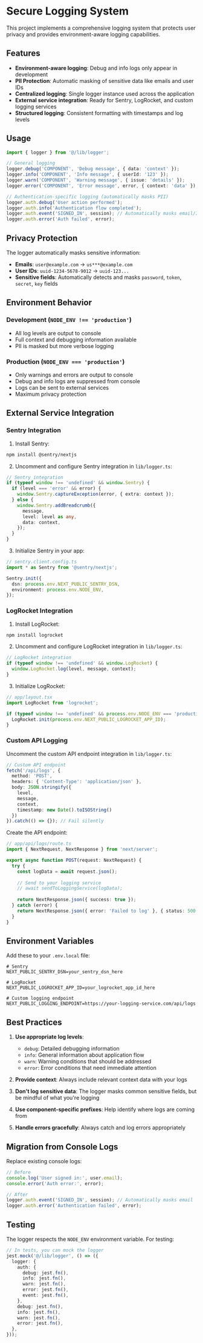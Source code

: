 # Secure Logging System

This project implements a comprehensive logging system that protects user privacy and provides environment-aware logging capabilities.

## Features

- **Environment-aware logging**: Debug and info logs only appear in development
- **PII Protection**: Automatic masking of sensitive data like emails and user IDs
- **Centralized logging**: Single logger instance used across the application
- **External service integration**: Ready for Sentry, LogRocket, and custom logging services
- **Structured logging**: Consistent formatting with timestamps and log levels

## Usage

```typescript
import { logger } from '@/lib/logger';

// General logging
logger.debug('COMPONENT', 'Debug message', { data: 'context' });
logger.info('COMPONENT', 'Info message', { userId: '123' });
logger.warn('COMPONENT', 'Warning message', { issue: 'details' });
logger.error('COMPONENT', 'Error message', error, { context: 'data' });

// Authentication-specific logging (automatically masks PII)
logger.auth.debug('User action performed');
logger.auth.info('Authentication flow completed');
logger.auth.event('SIGNED_IN', session); // Automatically masks email/ID
logger.auth.error('Auth failed', error);
```

## Privacy Protection

The logger automatically masks sensitive information:

- **Emails**: `user@example.com` → `us***@example.com`
- **User IDs**: `uuid-1234-5678-9012` → `uuid-123...`
- **Sensitive fields**: Automatically detects and masks `password`, `token`, `secret`, `key` fields

## Environment Behavior

### Development (`NODE_ENV !== 'production'`)
- All log levels are output to console
- Full context and debugging information available
- PII is masked but more verbose logging

### Production (`NODE_ENV === 'production'`)
- Only warnings and errors are output to console
- Debug and info logs are suppressed from console
- Logs can be sent to external services
- Maximum privacy protection

## External Service Integration

### Sentry Integration

1. Install Sentry:
```bash
npm install @sentry/nextjs
```

2. Uncomment and configure Sentry integration in `lib/logger.ts`:
```typescript
// Sentry integration
if (typeof window !== 'undefined' && window.Sentry) {
  if (level === 'error' && error) {
    window.Sentry.captureException(error, { extra: context });
  } else {
    window.Sentry.addBreadcrumb({
      message,
      level: level as any,
      data: context,
    });
  }
}
```

3. Initialize Sentry in your app:
```typescript
// sentry.client.config.ts
import * as Sentry from '@sentry/nextjs';

Sentry.init({
  dsn: process.env.NEXT_PUBLIC_SENTRY_DSN,
  environment: process.env.NODE_ENV,
});
```

### LogRocket Integration

1. Install LogRocket:
```bash
npm install logrocket
```

2. Uncomment and configure LogRocket integration in `lib/logger.ts`:
```typescript
// LogRocket integration
if (typeof window !== 'undefined' && window.LogRocket) {
  window.LogRocket.log(level, message, context);
}
```

3. Initialize LogRocket:
```typescript
// app/layout.tsx
import LogRocket from 'logrocket';

if (typeof window !== 'undefined' && process.env.NODE_ENV === 'production') {
  LogRocket.init(process.env.NEXT_PUBLIC_LOGROCKET_APP_ID);
}
```

### Custom API Logging

Uncomment the custom API endpoint integration in `lib/logger.ts`:

```typescript
// Custom API endpoint
fetch('/api/logs', {
  method: 'POST',
  headers: { 'Content-Type': 'application/json' },
  body: JSON.stringify({ 
    level, 
    message, 
    context, 
    timestamp: new Date().toISOString() 
  })
}).catch(() => {}); // Fail silently
```

Create the API endpoint:

```typescript
// app/api/logs/route.ts
import { NextRequest, NextResponse } from 'next/server';

export async function POST(request: NextRequest) {
  try {
    const logData = await request.json();
    
    // Send to your logging service
    // await sendToLoggingService(logData);
    
    return NextResponse.json({ success: true });
  } catch (error) {
    return NextResponse.json({ error: 'Failed to log' }, { status: 500 });
  }
}
```

## Environment Variables

Add these to your `.env.local` file:

```env
# Sentry
NEXT_PUBLIC_SENTRY_DSN=your_sentry_dsn_here

# LogRocket
NEXT_PUBLIC_LOGROCKET_APP_ID=your_logrocket_app_id_here

# Custom logging endpoint
NEXT_PUBLIC_LOGGING_ENDPOINT=https://your-logging-service.com/api/logs
```

## Best Practices

1. **Use appropriate log levels**:
   - `debug`: Detailed debugging information
   - `info`: General information about application flow
   - `warn`: Warning conditions that should be addressed
   - `error`: Error conditions that need immediate attention

2. **Provide context**: Always include relevant context data with your logs

3. **Don't log sensitive data**: The logger masks common sensitive fields, but be mindful of what you're logging

4. **Use component-specific prefixes**: Help identify where logs are coming from

5. **Handle errors gracefully**: Always catch and log errors appropriately

## Migration from Console Logs

Replace existing console logs:

```typescript
// Before
console.log('User signed in:', user.email);
console.error('Auth error:', error);

// After
logger.auth.event('SIGNED_IN', session); // Automatically masks email
logger.auth.error('Authentication failed', error);
```

## Testing

The logger respects the `NODE_ENV` environment variable. For testing:

```typescript
// In tests, you can mock the logger
jest.mock('@/lib/logger', () => ({
  logger: {
    auth: {
      debug: jest.fn(),
      info: jest.fn(),
      warn: jest.fn(),
      error: jest.fn(),
      event: jest.fn(),
    },
    debug: jest.fn(),
    info: jest.fn(),
    warn: jest.fn(),
    error: jest.fn(),
  },
}));
``` 